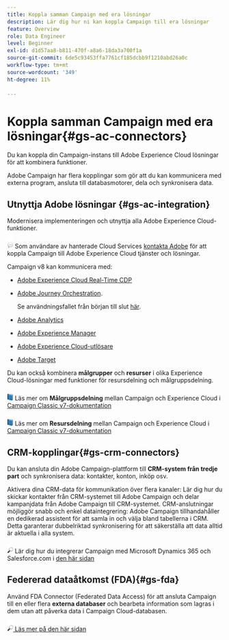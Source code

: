 ```yaml
---
title: Koppla samman Campaign med era lösningar
description: Lär dig hur ni kan koppla Campaign till era lösningar
feature: Overview
role: Data Engineer
level: Beginner
exl-id: d1d57aa8-b811-470f-a8a6-18da3a700f1a
source-git-commit: 6de5c93453ffa7761cf185dcbb9f1210abd26a0c
workflow-type: tm+mt
source-wordcount: '349'
ht-degree: 11%

---
```


# Koppla samman Campaign med era lösningar{#gs-ac-connectors}

Du kan koppla din Campaign-instans till Adobe Experience Cloud lösningar för att kombinera funktioner.

Adobe Campaign har flera kopplingar som gör att du kan kommunicera med externa program, ansluta till databasmotorer, dela och synkronisera data.

## Utnyttja Adobe lösningar {#gs-ac-integration}

Modernisera implementeringen och utnyttja alla Adobe Experience Cloud-funktioner.

![](../assets/do-not-localize/speech.png)  Som användare av hanterade Cloud Services [kontakta Adobe](../start/campaign-faq.md#support) för att koppla Campaign till Adobe Experience Cloud tjänster och lösningar.

Campaign v8 kan kommunicera med:


* [Adobe Experience Cloud Real-Time CDP](../connect/ac-rtcdp.md)
* [Adobe Journey Orchestration](https://experienceleague.adobe.com/docs/journeys/using/action-journeys/acc-action.html?lang=en).

   Se användningsfallet från början till slut [här](https://experienceleague.adobe.com/docs/journeys/using/use-cases-journeys/campaign-classic-use-case.html?lang=sv).

* [Adobe Analytics](../connect/ac-aa.md)
* [Adobe Experience Manager](../connect/ac-aem.md)
* [Adobe Experience Cloud-utlösare](../connect/ac-triggers.md)
* [Adobe Target](../connect/ac-at.md)

Du kan också kombinera **målgrupper** och **resurser** i olika Experience Cloud-lösningar med funktioner för resursdelning och målgruppsdelning.

![](../assets/do-not-localize/book.png) Läs mer om **Målgruppsdelning** mellan Campaign och Experience Cloud i [Campaign Classic v7-dokumentation](https://experienceleague.adobe.com/docs/campaign-classic/using/integrating-with-adobe-experience-cloud/audience-sharing/sharing-audiences-with-adobe-experience-cloud.html?lang=en#integrating-with-adobe-experience-cloud)

![](../assets/do-not-localize/book.png) Läs mer om **Resursdelning** mellan Campaign och Experience Cloud i [Campaign Classic v7-dokumentation](https://experienceleague.adobe.com/docs/campaign-classic/using/integrating-with-adobe-experience-cloud/asset-sharing/sharing-assets-with-adobe-experience-cloud.html?lang=en#integrating-with-adobe-experience-cloud)

## CRM-kopplingar{#gs-crm-connectors}

Du kan ansluta din Adobe Campaign-plattform till **CRM-system från tredje part** och synkronisera data: kontakter, konton, inköp osv.

Aktivera dina CRM-data för kommunikation över flera kanaler: Lär dig hur du skickar kontakter från CRM-systemet till Adobe Campaign och delar kampanjdata från Adobe Campaign till CRM-systemet.
CRM-anslutningar möjliggör snabb och enkel dataintegrering: Adobe Campaign tillhandahåller en dedikerad assistent för att samla in och välja bland tabellerna i CRM. Detta garanterar dubbelriktad synkronisering för att säkerställa att data alltid är aktuella i alla system.

![](../assets/do-not-localize/glass.png) Lär dig hur du integrerar Campaign med Microsoft Dynamics 365 och Salesforce.com i [den här sidan](crm.md)

## Federerad dataåtkomst (FDA){#gs-fda}

Använd FDA Connector (Federated Data Access) för att ansluta Campaign till en eller flera **externa databaser** och bearbeta information som lagras i dem utan att påverka data i Campaign Cloud-databasen.

![](../assets/do-not-localize/glass.png)[ Läs mer på den här sidan](fda.md)


<!--
## Integrate with social media

Use the **Managing social networks (Social Marketing)** option to interact with customers and prospects via Twitter.

* Send messages on Twitter: Adobe Campaign lets you post messages directly to your twitter account. You can also send direct messages to all your followers.
* Collect new contacts: Adobe Campaign can automatically recovers the profile data, which enables you to carry out targeting campaigns and, when possible, to implement cross-channel strategies.

![](../assets/do-not-localize/glass.png) Learn how to set up and use Campaign Social Marketing in [this page](../connect/ac-tw.md).

![](../assets/do-not-localize/glass.png) Learn how to create Twitter posts and send direct messages to your followers in [this page](../send/twitter.md).
-->